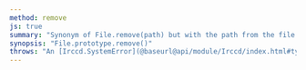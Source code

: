 ```yaml
---
method: remove
js: true
summary: "Synonym of File.remove(path) but with the path from the file."
synopsis: "File.prototype.remove()"
throws: "An [Irccd.SystemError](@baseurl@api/module/Irccd/index.html#types) on failures."
---
```


